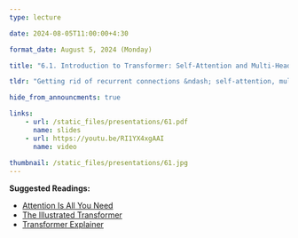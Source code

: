 ```yaml
---
type: lecture

date: 2024-08-05T11:00:00+4:30

format_date: August 5, 2024 (Monday)

title: "6.1. Introduction to Transformer: Self-Attention and Multi-Head Attention"

tldr: "Getting rid of recurrent connections &ndash; self-attention, multi-head attention, masked decoding. Introduction to positional encoding."

hide_from_announcments: true

links: 
    - url: /static_files/presentations/61.pdf
      name: slides
    - url: https://youtu.be/RI1YX4xgAAI
      name: video
      
thumbnail: /static_files/presentations/61.jpg
---
```


<!-- Other additional contents using markdown -->
**Suggested Readings:**
- [Attention Is All You Need](https://proceedings.neurips.cc/paper_files/paper/2017/file/3f5ee243547dee91fbd053c1c4a845aa-Paper.pdf)
- [The Illustrated Transformer](https://jalammar.github.io/illustrated-transformer/)
- [Transformer Explainer](https://poloclub.github.io/transformer-explainer/)


